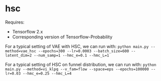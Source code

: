 # hsc

Requires:
* Tensorflow 2.x
* Corresponding version of Tensorflow-Probability

For a typical setting of VAE with HSC, we can run with:
`python main.py --method=vae_hsc --epochs=300 --lr=0.0003 --batch_size=600 --latent_dim=2 --num_samp=1 --hmc_e=0.1 --hmc_L=1`

For a typical setting of HSC on funnel distribution, we can run with:
`python main.py --method=vi_klpq --v_fam=flow --space=eps --epochs=100000 --lr=0.03 --hmc_e=0.25 --hmc_L=4`
